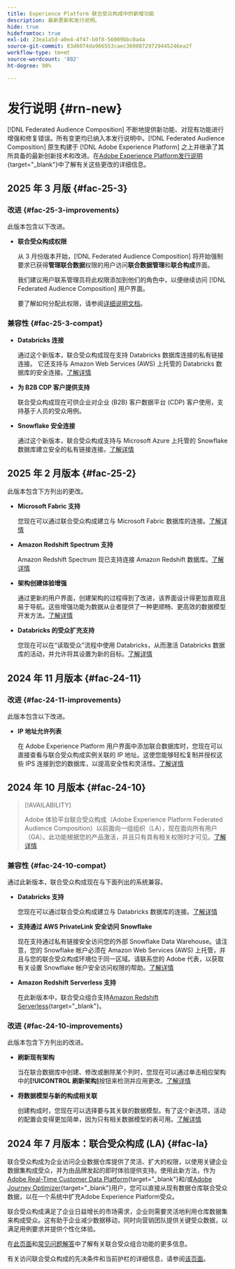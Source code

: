 ```yaml
---
title: Experience Platform 联合受众构成中的新增功能
description: 最新更新和发行说明。
hide: true
hidefromtoc: true
exl-id: 23ea1a5d-a0e4-4f47-b0f8-56009bbc0a4a
source-git-commit: 83d6074da966553caec36908729729445246ea2f
workflow-type: tm+mt
source-wordcount: '802'
ht-degree: 90%

---
```


# 发行说明 {#rn-new}

[!DNL Federated Audience Composition] 不断地提供新功能、对现有功能进行增强和修复错误。所有变更均已纳入本发行说明中。[!DNL Federated Audience Composition] 原生构建于 [!DNL Adobe Experience Platform] 之上并继承了其所具备的最新创新技术和改进。在[Adobe Experience Platform发行说明](https://experienceleague.adobe.com/docs/experience-platform/release-notes/latest.html?lang=zh-Hans){target="_blank"}中了解有关这些更改的详细信息。

## 2025 年 3 月版 {#fac-25-3}

### 改进 {#fac-25-3-improvements}

此版本包含以下改进。

* **联合受众构成权限**

  从 3 月份版本开始，[!DNL Federated Audience Composition] 将开始强制要求已获得&#x200B;**管理联合数据**&#x200B;权限的用户访问&#x200B;**联合数据管理**&#x200B;和&#x200B;**联合构成**&#x200B;界面。

  我们建议用户联系管理员将此权限添加到他们的角色中，以便继续访问 [!DNL Federated Audience Composition] 用户界面。

  要了解如何分配此权限，请参阅[详细说明文档](feature-access.md)。

<!--
* **Data model Canvas view**

    The Canvas view for the Data Models section improves the experience by enabling the visualization of data models and their links in a canvas layout, alongside the existing tabular view. [Learn more](../data-management/gs-models.md)


* **AI Assistant**

    AI Assistant is a user interface feature designed to help you navigate and understand Adobe concepts and get operational insights for your specific environment. It is available in several products across Adobe Experience Cloud, including Federated Audience Composition. [Learn more](ai-assistant.md)
-->

### 兼容性 {#fac-25-3-compat}

* **Databricks 连接**

  通过这个新版本，联合受众构成现在支持 Databricks 数据库连接的私有链接连接。
它还支持与 Amazon Web Services (AWS) 上托管的 Databricks 数据库的安全连接。[了解详情](../connections/federated-db.md#databricks)

* **为 B2B CDP 客户提供支持**

  联合受众构成现在可供企业对企业 (B2B) 客户数据平台 (CDP) 客户使用，支持基于人员的受众用例。

* **Snowflake 安全连接**

  通过这个新版本，联合受众构成支持与 Microsoft Azure 上托管的 Snowflake 数据库建立安全的私有链接连接。[了解详情](../connections/federated-db.md#snowflake)

## 2025 年 2 月版本 {#fac-25-2}

此版本包含下方列出的更改。

* **Microsoft Fabric 支持**

  您现在可以通过联合受众构成建立与 Microsoft Fabric 数据库的连接。[了解详情](../connections/federated-db.md)

* **Amazon Redshift Spectrum 支持**

  Amazon Redshift Spectrum 现已支持连接 Amazon Redshift 数据库。[了解详情](../connections/federated-db.md#amazon-redshift)

* **架构创建体验增强**

  通过更新的用户界面，创建架构的过程得到了改进，该界面设计得更加直观且易于导航。这些增强功能为数据从业者提供了一种更顺畅、更高效的数据模型开发方法。[了解详情](../customer/schemas.md)

* **Databricks 的受众扩充支持**

  您现在可以在“读取受众”流程中使用 Databricks，从而激活 Databricks 数据库的活动，并允许将其设置为新的目标。[了解详情](../connections/destinations.md)

## 2024 年 11 月版本 {#fac-24-11}

### 改进 {#fac-24-11-improvements}

此版本包含以下改进。

* **IP 地址允许列表**

  在 Adobe Experience Platform 用户界面中添加联合数据库时，您现在可以直接查看与联合受众构成实例关联的 IP 地址。这使您能够轻松复制并授权这些 IPS 连接到您的数据库，以提高安全性和灵活性。[了解详情](../connections/connections.md)

## 2024 年 10 月版本 {#fac-24-10}

>[!AVAILABILITY]
>
>Adobe 体验平台联合受众构成（Adobe Experience Platform Federated Audience Composition）以前面向一组组织（LA），现在面向所有用户（GA）。此功能根据您的产品激活，并且只有具有相关权限时才可见。[了解详情](access-prerequisites.md)
>

### 兼容性 {#fac-24-10-compat}

通过此新版本，联合受众构成现在与下面列出的系统兼容。

* **Databricks 支持**

  您现在可以通过联合受众构成建立与 Databricks 数据库的连接。[了解详情](../connections/federated-db.md#databricks)

* **支持通过 AWS PrivateLink 安全访问 Snowflake**

  现在支持通过私有链接安全访问您的外部 Snowflake Data Warehouse。请注意，您的 Snowflake 帐户必须在 Amazon Web Services (AWS) 上托管，并且与您的联合受众构成环境位于同一区域。请联系您的 Adobe 代表，以获取有关设置 Snowflake 帐户安全访问权限的帮助。[了解详情](../connections/federated-db.md#snowflake)

* **Amazon Redshift Serverless 支持**

  在此新版本中，联合受众组合支持[Amazon Redshift Serverless](https://aws.amazon.com/redshift/redshift-serverless/){target="_blank"}。

### 改进 {#fac-24-10-improvements}

此版本包含下方列出的改进。

* **刷新现有架构**

  当在联合数据库中创建、修改或删除某个列时，您现在可以通过单击相应架构中的&#x200B;**[!UICONTROL 刷新架构]**&#x200B;按钮来检测并应用更改。[了解详情](../customer/schemas.md#schema-refresh)

* **将数据模型与新的构成相关联**

  创建构成时，您现在可以选择要与其关联的数据模型。有了这个新选项，活动的配置会变得更加简单，因为只有相关数据模型的表可用。[了解详情](../compositions/create-composition.md)

## 2024 年 7 月版本：联合受众构成 (LA) {#fac-la}

联合受众构成为企业访问企业数据仓库提供了灵活、扩大的权限，以使用关键企业数据集构成受众，并为由品牌发起的即时体验提供支持。使用此新方法，作为[Adobe Real-Time Customer Data Platform](https://experienceleague.adobe.com/zh-hans/docs/experience-platform/segmentation/home){target="_blank"}和/或[Adobe Journey Optimizer](https://experienceleague.adobe.com/zh-hans/docs/journey-optimizer/using/ajo-home){target="_blank"}用户，您可以直接从现有数据仓库联合受众数据，以在一个系统中扩充Adobe Experience Platform受众。

联合受众构成满足了企业日益增长的市场需求，企业则需要灵活地利用仓库数据集来构成受众。这有助于企业减少数据移动，同时向营销团队提供关键受众数据，以满足用例要求并提供个性化体验。

在[此页面](get-started.md)和[常见问题解答](faq.md)中了解有关联合受众组合功能的更多信息。

有关访问联合受众构成的先决条件和当前护栏的详细信息，请参阅[该页面](access-prerequisites.md)。
